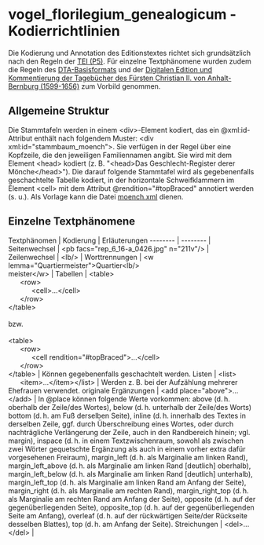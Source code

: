 # vogel_florilegium_genealogicum - Kodierrichtlinien

Die Kodierung und Annotation des Editionstextes richtet sich grundsätzlich nach den Regeln der [TEI (P5)](https://tei-c.org/release/doc/tei-p5-doc/en/html/index.html). Für einzelne Textphänomene wurden zudem die Regeln des [DTA-Basisformats](https://www.deutschestextarchiv.de/doku/basisformat/) und der [Digitalen Edition und Kommentierung der Tagebücher des Fürsten Christian II. von Anhalt-Bernburg (1599-1656)](http://diglib.hab.de/edoc/ed000228/start.htm) zum Vorbild genommen.

## Allgemeine Struktur

Die Stammtafeln werden in einem &lt;div>-Element kodiert, das ein @xml:id-Attribut enthält nach folgendem Muster: &lt;div xml:id="stammbaum_moench">. Sie verfügen in der Regel über eine Kopfzeile, die den jeweiligen Familiennamen angibt. Sie wird mit dem Element &lt;head> kodiert (z. B. "&lt;head>Das Geschlecht-Register derer Mönche&lt;/head>"). Die darauf folgende Stammtafel wird als gegebenenfalls geschachtelte Tabelle kodiert, in der horizontale Schweifklammern im Element &lt;cell> mit dem Attribut @rendition="#topBraced" annotiert werden (s. u.). Als Vorlage kann die Datei [moench.xml](https://github.com/mgoermar/vogel_florilegium_genealogicum/blob/main/stammtafeln/moench.xml) dienen.

## Einzelne Textphänomene

Textphänomen | Kodierung | Erläuterungen
-------- | -------- |
Seitenwechsel | &lt;pb facs="rep_6_16-a_0426.jpg" n="211v"/> |
Zeilenwechsel | &lt;lb/> |
Worttrennungen | &lt;w lemma="Quartiermeister">Quartier&lt;lb/><br>meister&lt;/w> |
Tabellen | &lt;table><br>&nbsp;&nbsp;&nbsp;&nbsp;&nbsp;&nbsp;&lt;row><br>&nbsp;&nbsp;&nbsp;&nbsp;&nbsp;&nbsp;&nbsp;&nbsp;&nbsp;&nbsp;&nbsp;&nbsp;&lt;cell>...&lt;/cell><br>&nbsp;&nbsp;&nbsp;&nbsp;&nbsp;&nbsp;&lt;/row><br>&lt;/table><br><br>bzw.<br><br>&lt;table><br>&nbsp;&nbsp;&nbsp;&nbsp;&nbsp;&nbsp;&lt;row><br>&nbsp;&nbsp;&nbsp;&nbsp;&nbsp;&nbsp;&nbsp;&nbsp;&nbsp;&nbsp;&nbsp;&nbsp;&lt;cell rendition="#topBraced">...&lt;/cell><br>&nbsp;&nbsp;&nbsp;&nbsp;&nbsp;&nbsp;&lt;/row><br>&lt;/table> | Können gegebenenfalls geschachtelt werden.
Listen | &lt;list><br>&nbsp;&nbsp;&nbsp;&nbsp;&nbsp;&nbsp;&lt;item>...&lt;/item>&lt;/list> | Werden z. B. bei der Aufzählung mehrerer Ehefrauen verwendet.
originale Ergänzungen | &lt;add place="above">...&lt;/add> | In @place können folgende Werte vorkommen: above (d. h. oberhalb der Zeile/des Wortes),     below (d. h. unterhalb der Zeile/des Worts)     bottom (d. h. am Fuß derselben Seite), inline (d. h. innerhalb des Textes in derselben Zeile, ggf. durch Überschreibung eines Wortes, oder durch nachträgliche Verlängerung der Zeile, auch in den Randbereich hinein; vgl. margin), inspace (d. h. in einem Textzwischenraum, sowohl als zwischen zwei Wörter gequetschte Ergänzung als auch in einem vorher extra dafür vorgesehenen Freiraum), margin_left (d. h. als Marginalie am linken Rand), margin_left_above (d. h. als Marginalie am linken Rand [deutlich] oberhalb),  margin_left_below (d. h. als Marginalie am linken Rand [deutlich] unterhalb),    margin_left_top (d. h. als Marginalie am linken Rand am Anfang der Seite),    margin_right (d. h. als Marginalie am rechten Rand),    margin_right_top (d. h. als Marginalie am rechten Rand am Anfang der Seite),    opposite (d. h. auf der gegenüberliegenden Seite),    opposite_top (d. h. auf der gegenüberliegenden Seite am Anfang),    overleaf (d. h. auf der rückwärtigen Seite/der Rückseite desselben Blattes),    top (d. h. am Anfang der Seite).
Streichungen | &lt;del>...&lt;/del> |
